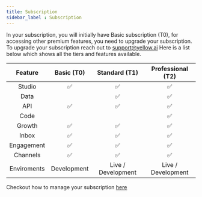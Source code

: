 ```yaml
---
title: Subscription
sidebar_label : Subscription
---
```

In your subscription, you will initially have Basic subscription (T0), for accessing other premium features, you need to upgrade your subscription.
To upgrade your subscription reach out to support@yellow.ai
Here is a list below which shows all the tiers and features available.

|   Feature   |  Basic (T0) |    Standard (T1)   |  Professional (T2) |
|:-----------:|:-----------:|:------------------:|:------------------:|
|    Studio   |      ✅      |          ✅         |          ✅         |
|     Data    |             |          ✅         |          ✅         |
|     API     |      ✅      |          ✅         |          ✅         |
|     Code    |             |                    |          ✅         |
|    Growth   |      ✅      |          ✅         |          ✅         |
|    Inbox    |      ✅      |          ✅         |          ✅         |
|  Engagement |      ✅      |          ✅         |          ✅         |
|   Channels  |      ✅      |          ✅         |          ✅         |
| Enviroments | Development | Live / Development | Live / Development |


Checkout how to manage your subscription [here](./signup-post-bot-invite#managing-subscription)